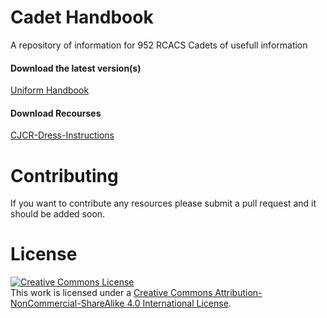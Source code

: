 # Cadet Handbook
A repository of information for 952 RCACS Cadets of usefull information


#### Download the latest version(s)
<a href="https://github.com/tomkap011/Cadet-Handbook/raw/main/Unifrom%20Handbook.pdf">Uniform Handbook</a>


#### Download Recourses

<a href="https://github.com/tomkap011/Cadet-Handbook/raw/main/CJCR-Dress-Instructions.pdf">CJCR-Dress-Instructions</a>



# Contributing
If you want to contribute any resources please submit a pull request and it should be added soon.

# License 
<a rel="license" href="http://creativecommons.org/licenses/by-nc-sa/4.0/"><img alt="Creative Commons License" style="border-width:0" src="https://i.creativecommons.org/l/by-nc-sa/4.0/88x31.png" /></a><br />This work is licensed under a <a rel="license" href="http://creativecommons.org/licenses/by-nc-sa/4.0/">Creative Commons Attribution-NonCommercial-ShareAlike 4.0 International License</a>.
